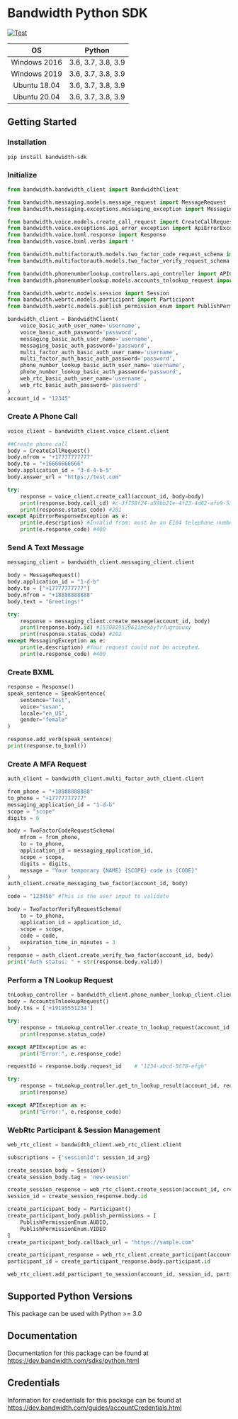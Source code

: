 # Bandwidth Python SDK

[![Test](https://github.com/Bandwidth/python-sdk/actions/workflows/test.yaml/badge.svg)](https://github.com/Bandwidth/python-sdk/actions/workflows/test.yaml)

| **OS** | **Python** |
|:---:|:---:|
| Windows 2016 | 3.6, 3.7, 3.8, 3.9 |
| Windows 2019 | 3.6, 3.7, 3.8, 3.9 |
| Ubuntu 18.04 | 3.6, 3.7, 3.8, 3.9 |
| Ubuntu 20.04 | 3.6, 3.7, 3.8, 3.9 |


## Getting Started

### Installation

```
pip install bandwidth-sdk
```

### Initialize

```python
from bandwidth.bandwidth_client import BandwidthClient

from bandwidth.messaging.models.message_request import MessageRequest
from bandwidth.messaging.exceptions.messaging_exception import MessagingException

from bandwidth.voice.models.create_call_request import CreateCallRequest
from bandwidth.voice.exceptions.api_error_exception import ApiErrorException
from bandwidth.voice.bxml.response import Response
from bandwidth.voice.bxml.verbs import *

from bandwidth.multifactorauth.models.two_factor_code_request_schema import TwoFactorCodeRequestSchema
from bandwidth.multifactorauth.models.two_factor_verify_request_schema import TwoFactorVerifyRequestSchema

from bandwidth.phonenumberlookup.controllers.api_controller import APIController, ApiResponse, APIException
from bandwidth.phonenumberlookup.models.accounts_tnlookup_request import AccountsTnlookupRequest

from bandwidth.webrtc.models.session import Session
from bandwidth.webrtc.models.participant import Participant
from bandwidth.webrtc.models.publish_permission_enum import PublishPermissionEnum

bandwidth_client = BandwidthClient(
    voice_basic_auth_user_name='username',
    voice_basic_auth_password='password',
    messaging_basic_auth_user_name='username',
    messaging_basic_auth_password='password',
    multi_factor_auth_basic_auth_user_name='username',
    multi_factor_auth_basic_auth_password='password',
    phone_number_lookup_basic_auth_user_name='username',
    phone_number_lookup_basic_auth_password='password',
    web_rtc_basic_auth_user_name='username',
    web_rtc_basic_auth_password='password'
)
account_id = "12345"
```

### Create A Phone Call

```python
voice_client = bandwidth_client.voice_client.client

##Create phone call
body = CreateCallRequest()
body.mfrom = "+17777777777"
body.to = "+16666666666"
body.application_id = "3-d-4-b-5"
body.answer_url = "https://test.com"

try:
    response = voice_client.create_call(account_id, body=body)
    print(response.body.call_id) #c-3f758f24-a59bb21e-4f23-4d62-afe9-53o2ls3o4saio4l
    print(response.status_code) #201
except ApiErrorResponseException as e:
    print(e.description) #Invalid from: must be an E164 telephone number
    print(e.response_code) #400
```

### Send A Text Message

```python
messaging_client = bandwidth_client.messaging_client.client

body = MessageRequest()
body.application_id = "1-d-b"
body.to = ["+17777777777"]
body.mfrom = "+18888888888"
body.text = "Greetings!"

try:
    response = messaging_client.create_message(account_id, body)
    print(response.body.id) #1570819529611mexbyfr7ugrouuxy
    print(response.status_code) #202
except MessagingException as e:
    print(e.description) #Your request could not be accepted.
    print(e.response_code) #400
```

### Create BXML

```python
response = Response()
speak_sentence = SpeakSentence(
    sentence="Test",
    voice="susan",
    locale="en_US",
    gender="female"
)

response.add_verb(speak_sentence)
print(response.to_bxml())
```

### Create A MFA Request

```python
auth_client = bandwidth_client.multi_factor_auth_client.client

from_phone = "+18888888888"
to_phone = "+17777777777"
messaging_application_id = "1-d-b"
scope = "scope"
digits = 6

body = TwoFactorCodeRequestSchema(
    mfrom = from_phone,
    to = to_phone,
    application_id = messaging_application_id,
    scope = scope,
    digits = digits,
    message = "Your temporary {NAME} {SCOPE} code is {CODE}"
)
auth_client.create_messaging_two_factor(account_id, body)

code = "123456" #This is the user input to validate

body = TwoFactorVerifyRequestSchema(
    to = to_phone,
    application_id = application_id,
    scope = scope,
    code = code,
    expiration_time_in_minutes = 3
)
response = auth_client.create_verify_two_factor(account_id, body)
print("Auth status: " + str(response.body.valid))
```

### Perform a TN Lookup Request

```python
tnLookup_controller = bandwidth_client.phone_number_lookup_client.client
body = AccountsTnlookupRequest()
body.tns = ['+19195551234']

try:
    response = tnLookup_controller.create_tn_lookup_request(account_id, body)
    print(response.status_code)

except APIException as e:
    print("Error:", e.response_code)

requestId = response.body.request_id    # "1234-abcd-5678-efgh"

try:
    response = tnLookup_controller.get_tn_lookup_result(account_id, requestId)
    print(response)

except APIException as e:
    print("Error:", e.response_code)
```

### WebRtc Participant & Session Management

```python
web_rtc_client = bandwidth_client.web_rtc_client.client

subscriptions = {'sessionId': session_id_arg}

create_session_body = Session()
create_session_body.tag = 'new-session'

create_session_response = web_rtc_client.create_session(account_id, create_session_body)
session_id = create_session_response.body.id

create_participant_body = Participant()
create_participant_body.publish_permissions = [
    PublishPermissionEnum.AUDIO,
    PublishPermissionEnum.VIDEO
]
create_participant_body.callback_url = "https://sample.com"

create_participant_response = web_rtc_client.create_participant(account_id, create_participant_body)
participant_id = create_participant_response.body.participant.id

web_rtc_client.add_participant_to_session(account_id, session_id, participant_id, subscriptions)
```

## Supported Python Versions

This package can be used with Python >= 3.0

## Documentation

Documentation for this package can be found at https://dev.bandwidth.com/sdks/python.html

## Credentials

Information for credentials for this package can be found at https://dev.bandwidth.com/guides/accountCredentials.html

